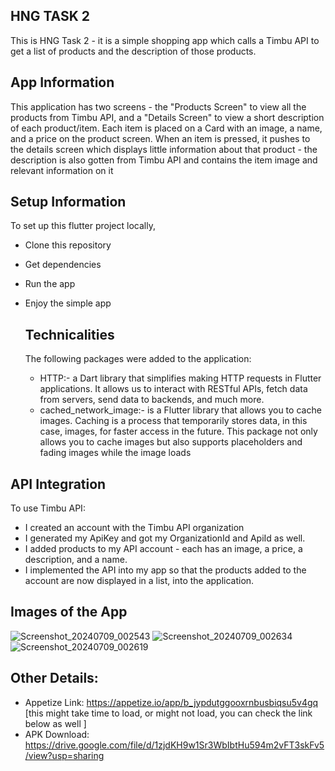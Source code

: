 ## HNG TASK 2
This is HNG Task 2 - it is a simple shopping app which calls a Timbu API to get a list of products and the description of those products.

## App Information
This application has two screens - the "Products Screen" to view all the products from Timbu API, and a "Details Screen" to view a short description of each product/item.
Each item is placed on a Card with an image, a name, and a price on the product screen.
When an item is pressed, it pushes to the details screen which displays little information about that product - the description is also gotten from Timbu API and contains the item image and relevant information on it

## Setup Information
To set up this flutter project locally,
- Clone this repository
- Get dependencies
- Run the app
- Enjoy the simple app

  ## Technicalities
  The following packages were added to the application:
  - HTTP:-  a Dart library that simplifies making HTTP requests in Flutter applications. It allows us to interact with RESTful APIs, fetch data from servers, send data to backends, and               much more.
  - cached_network_image:- is a Flutter library that allows you to cache images. Caching is a process that temporarily stores data, in this case, images, for faster access in the future.                            This package not only allows you to cache images but also supports placeholders and fading images while the image loads

## API Integration
To use Timbu API:
- I created an account with the Timbu API organization
- I generated my ApiKey and got my OrganizationId and ApiId as well.
- I added products to my API account - each has an image, a price, a description, and a name.
- I implemented the API into my app so that the products added to the account are now displayed in a list,  into the application.

## Images of the App
![Screenshot_20240709_002543](https://github.com/rejoice-omotunwase/shop_smart/assets/108352463/4880d2e1-0e00-42a9-b326-1d54dd42b3bc)
![Screenshot_20240709_002634](https://github.com/rejoice-omotunwase/shop_smart/assets/108352463/2dcffb5e-8331-41c1-b18a-4fa67a80c19b)
![Screenshot_20240709_002619](https://github.com/rejoice-omotunwase/shop_smart/assets/108352463/f2c18019-083b-4edd-b206-26866fdfc8b0)

## Other Details:
- Appetize Link: https://appetize.io/app/b_jypdutggooxrnbusbiqsu5v4gq  [this might take time to load, or might not load, you can check the link below as well ]
- APK Download: https://drive.google.com/file/d/1zjdKH9w1Sr3WbIbtHu594m2vFT3skFv5/view?usp=sharing
